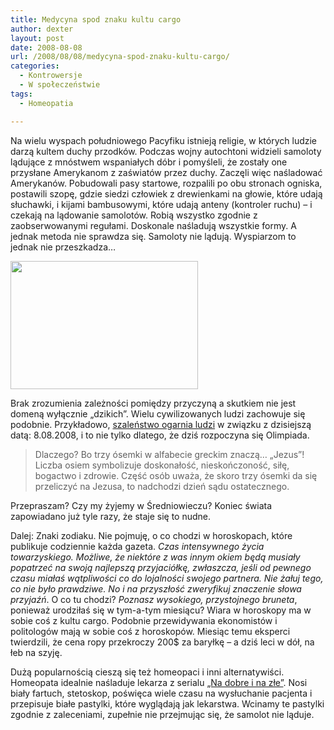 ```yaml
---
title: Medycyna spod znaku kultu cargo
author: dexter
layout: post
date: 2008-08-08
url: /2008/08/08/medycyna-spod-znaku-kultu-cargo/
categories:
  - Kontrowersje
  - W społeczeństwie
tags:
  - Homeopatia

---
```

Na wielu wyspach południowego Pacyfiku istnieją religie, w których ludzie darzą kultem duchy przodków. Podczas wojny autochtoni widzieli samoloty lądujące z mnóstwem wspaniałych dóbr i pomyśleli, że zostały one przysłane Amerykanom z zaświatów przez duchy. Zaczęli więc naśladować Amerykanów. Pobudowali pasy startowe, rozpalili po obu stronach ogniska, postawili szopę, gdzie siedzi człowiek z drewienkami na głowie, które udają słuchawki, i kijami bambusowymi, które udają anteny (kontroler ruchu) &#8211; i czekają na lądowanie samolotów. Robią wszystko zgodnie z zaobserwowanymi regułami. Doskonale naśladują wszystkie formy. A jednak metoda nie sprawdza się. Samoloty nie lądują. Wyspiarzom to jednak nie przeszkadza&#8230;

<!--more-->

<img class="aligncenter size-full wp-image-160" src="http://blog.atopowe.pl/wp-content/uploads/2008/08/cargo_cult.jpg" alt="" width="300" height="205" />

Brak zrozumienia zależności pomiędzy przyczyną a skutkiem nie jest domeną wyłącznie &#8222;dzikich&#8221;. Wielu cywilizowanych ludzi zachowuje się podobnie. Przykładowo, [szaleństwo ogarnia ludzi][1] w związku z dzisiejszą datą: 8.08.2008, i to nie tylko dlatego, że dziś rozpoczyna się Olimpiada.

> Dlaczego? Bo trzy ósemki w alfabecie greckim znaczą&#8230; &#8222;Jezus&#8221;! Liczba osiem symbolizuje doskonałość, nieskończoność, siłę, bogactwo i zdrowie. Część osób uważa, że skoro trzy ósemki da się przeliczyć na Jezusa, to nadchodzi dzień sądu ostatecznego.

Przepraszam? Czy my żyjemy w Średniowieczu? Koniec świata zapowiadano już tyle razy, że staje się to nudne.

Dalej: Znaki zodiaku. Nie pojmuję, o co chodzi w horoskopach, które publikuje codziennie każda gazeta. _Czas intensywnego życia towarzyskiego. Możliwe, że niektóre z was innym okiem będą musiały popatrzeć na swoją najlepszą przyjaciółkę, zwłaszcza, jeśli od pewnego czasu miałaś wątpliwości co do lojalności swojego partnera. Nie żałuj tego, co nie było prawdziwe. No i na przyszłość zweryfikuj znaczenie słowa przyjaźń_. O co tu chodzi? _Poznasz wysokiego, przystojnego bruneta_, ponieważ urodziłaś się w tym-a-tym miesiącu? Wiara w horoskopy ma w sobie coś z kultu cargo. Podobnie przewidywania ekonomistów i politologów mają w sobie coś z horoskopów. Miesiąc temu eksperci twierdzili, że cena ropy przekroczy 200$ za baryłkę &#8211; a dziś leci w dół, na łeb na szyję.

Dużą popularnością cieszą się też homeopaci i inni alternatywiści. Homeopata idealnie naśladuje lekarza z serialu [&#8222;Na dobre i na złe&#8221;][2]. Nosi biały fartuch, stetoskop, poświęca wiele czasu na wysłuchanie pacjenta i przepisuje białe pastylki, które wyglądają jak lekarstwa. Wcinamy te pastylki zgodnie z zaleceniami, zupełnie nie przejmując się, że samolot nie ląduje.

 [1]: http://www.dziennik.pl/zycienaluzie/article218377/Kolejny_koniec_swiata_juz_w_piatek.html
 [2]: http://www.nadobre.pl/galeria/fotos/zmijewski/zmijewski_artur_038.jpg "Artur Żmijewski"